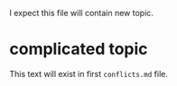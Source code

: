 I expect this file will contain new topic.

# complicated topic
This text will exist in first `conflicts.md` file.